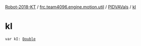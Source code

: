 [Robot-2018-KT](../../index.md) / [frc.team4096.engine.motion.util](../index.md) / [PIDVAVals](index.md) / [kI](./k-i.md)

# kI

`var kI: `[`Double`](https://kotlinlang.org/api/latest/jvm/stdlib/kotlin/-double/index.html)